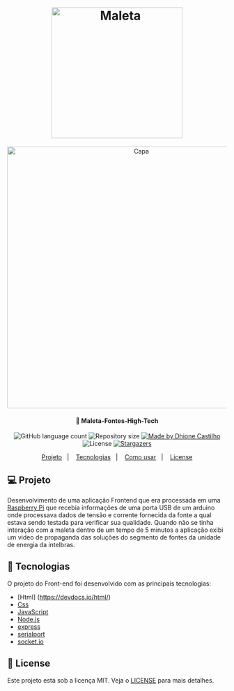 
<h1 align="center">
    <img alt="Maleta" title="#Maleta" src="./public/assets/intelbras-logo-6-2 cópia.png" width="300px" />
</h1>

<div align="center" >
<img alt="Capa" title="#Capa" src="https://user-images.githubusercontent.com/59747330/169672823-bea96f87-5698-4bdb-ac61-419ecdea3c6e.jpg" width="600px"/>
</div> 

<h4 align="center"> 
	 🚀 Maleta-Fontes-High-Tech
</h4>
<p align="center">
  <img alt="GitHub language count" src="https://img.shields.io/github/languages/count/DhioneCastilhoBarbosa/Maleta-Fontes-High-Tech?color=%2304D361">

  <img alt="Repository size" src="https://img.shields.io/github/repo-size/DhioneCastilhoBarbosa/Maleta-Fontes-High-Tech">
	
  <a href="https://www.linkedin.com/in/dhione-castilho-barbosa-45462961/">
    <img alt="Made by Dhione Castilho" src="https://img.shields.io/badge/made%20by-DhioneCastilho-%2304D361">
  </a>

  <img alt="License" src="https://img.shields.io/badge/license-MIT-brightgreen">
   <a href="https://github.com/DhioneCastilhoBarbosa/Maleta-Fontes-High-Tech/stargazers">
    <img alt="Stargazers" src="https://img.shields.io/github/stars/DhioneCastilhoBarbosa/Maleta-Fontes-High-Tech?style=social">
  </a>
</p>

<p align="center">
  <a href="#-Projeto">Projeto</a>&nbsp;&nbsp;&nbsp;|&nbsp;&nbsp;&nbsp;
  <a href="#-Tecnologias">Tecnologias</a>&nbsp;&nbsp;&nbsp;|&nbsp;&nbsp;&nbsp;
  <a href="#information_source-como-usar">Como usar</a>&nbsp;&nbsp;&nbsp;|&nbsp;&nbsp;&nbsp;
  <a href="#memo-license">License</a>
</p>

## 💻 Projeto

Desenvolvimento de uma aplicação Frontend que era processada em uma [Raspberry Pi](https://www.raspberrypi.org/) que recebia informações de uma porta USB de um arduino onde processava dados de tensão e corrente fornecida da fonte a qual estava sendo testada para verificar sua qualidade.
Quando não se tinha interação com a maleta dentro de um tempo de 5 minutos a aplicação exibi um video de propaganda das soluções do segmento de fontes da unidade de energia da intelbras.


## 🚀 Tecnologias 

O projeto  do Front-end foi desenvolvido com as principais tecnologias:

- [Html] (https://devdocs.io/html/)
- [Css](https://devdocs.io/css/)
- [JavaScript](https://www.javascript.com/)
- [Node.js](https://nodejs.org/en/)
- [express](https://expressjs.com/pt-br/)
- [serialport](https://serialport.io/)
- [socket.io](https://socket.io/)


## :memo: License

Este projeto está sob a licença MIT. Veja o [LICENSE](LICENSE.md) para mais detalhes.

